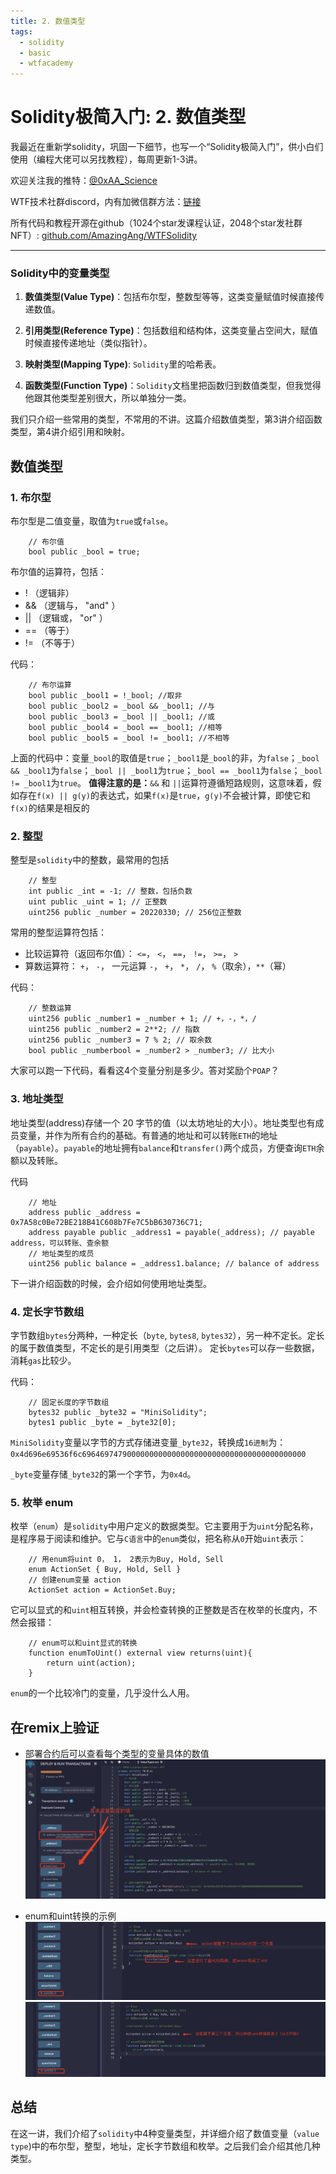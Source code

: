 ```yaml
---
title: 2. 数值类型
tags:
  - solidity
  - basic
  - wtfacademy
---
```


# Solidity极简入门: 2. 数值类型

我最近在重新学solidity，巩固一下细节，也写一个“Solidity极简入门”，供小白们使用（编程大佬可以另找教程），每周更新1-3讲。

欢迎关注我的推特：[@0xAA_Science](https://twitter.com/0xAA_Science)

WTF技术社群discord，内有加微信群方法：[链接](https://discord.gg/5akcruXrsk)

所有代码和教程开源在github（1024个star发课程认证，2048个star发社群NFT）: [github.com/AmazingAng/WTFSolidity](https://github.com/AmazingAng/WTFSolidity)

-----

### Solidity中的变量类型
1. **数值类型(Value Type)**：包括布尔型，整数型等等，这类变量赋值时候直接传递数值。

2. **引用类型(Reference Type)**：包括数组和结构体，这类变量占空间大，赋值时候直接传递地址（类似指针）。

3. **映射类型(Mapping Type)**: `Solidity`里的哈希表。

4. **函数类型(Function Type)**：`Solidity`文档里把函数归到数值类型，但我觉得他跟其他类型差别很大，所以单独分一类。

我们只介绍一些常用的类型，不常用的不讲。这篇介绍数值类型，第3讲介绍函数类型，第4讲介绍引用和映射。

## 数值类型
### 1. 布尔型
布尔型是二值变量，取值为`true`或`false`。
```solidity
    // 布尔值
    bool public _bool = true;
```
布尔值的运算符，包括：

- ! （逻辑非）
- && （逻辑与， "and" ）
- || （逻辑或， "or" ）
- == （等于）
- != （不等于）

代码：
```solidity
    // 布尔运算
    bool public _bool1 = !_bool; //取非
    bool public _bool2 = _bool && _bool1; //与
    bool public _bool3 = _bool || _bool1; //或
    bool public _bool4 = _bool == _bool1; //相等
    bool public _bool5 = _bool != _bool1; //不相等
```
上面的代码中：变量`_bool`的取值是`true`；`_bool1`是`_bool`的非，为`false`；`_bool && _bool1`为`false`；`_bool || _bool1`为`true`；`_bool == _bool1`为`false`；`_bool != _bool1`为`true`。
**值得注意的是：**`&&` 和 `||`运算符遵循短路规则，这意味着，假如存在`f(x) || g(y)`的表达式，如果`f(x)`是`true`，`g(y)`不会被计算，即使它和`f(x)`的结果是相反的

### 2. 整型
整型是`solidity`中的整数，最常用的包括
```solidity
    // 整型
    int public _int = -1; // 整数，包括负数
    uint public _uint = 1; // 正整数
    uint256 public _number = 20220330; // 256位正整数
```
常用的整型运算符包括：

- 比较运算符（返回布尔值）： `<=`， `<`， `==`， `!=`， `>=`， `>` 
- 算数运算符： `+`， `-`， 一元运算 `-`， `+`， `*`， `/`， `%`（取余），`**`（幂）

代码：
```solidity
    // 整数运算
    uint256 public _number1 = _number + 1; // +，-，*，/
    uint256 public _number2 = 2**2; // 指数
    uint256 public _number3 = 7 % 2; // 取余数
    bool public _numberbool = _number2 > _number3; // 比大小
```
大家可以跑一下代码，看看这4个变量分别是多少。答对奖励个`POAP`？

### 3. 地址类型
地址类型(address)存储一个 20 字节的值（以太坊地址的大小）。地址类型也有成员变量，并作为所有合约的基础。有普通的地址和可以转账`ETH`的地址（`payable`）。`payable`的地址拥有`balance`和`transfer()`两个成员，方便查询`ETH`余额以及转账。

代码
```solidity
    // 地址
    address public _address = 0x7A58c0Be72BE218B41C608b7Fe7C5bB630736C71;
    address payable public _address1 = payable(_address); // payable address，可以转账、查余额
    // 地址类型的成员
    uint256 public balance = _address1.balance; // balance of address
```
下一讲介绍函数的时候，会介绍如何使用地址类型。

### 4. 定长字节数组
字节数组`bytes`分两种，一种定长（`byte`, `bytes8`, `bytes32`），另一种不定长。定长的属于数值类型，不定长的是引用类型（之后讲）。
定长`bytes`可以存一些数据，消耗`gas`比较少。

代码：
```solidity
    // 固定长度的字节数组
    bytes32 public _byte32 = "MiniSolidity"; 
    bytes1 public _byte = _byte32[0]; 
```
`MiniSolidity`变量以字节的方式存储进变量`_byte32`，转换成`16进制`为：`0x4d696e69536f6c69646974790000000000000000000000000000000000000000`

`_byte`变量存储`_byte32`的第一个字节，为`0x4d`。

### 5. 枚举 enum
枚举（`enum`）是`solidity`中用户定义的数据类型。它主要用于为`uint`分配名称，是程序易于阅读和维护。它与`C语言`中的`enum`类似，把名称从`0`开始`uint`表示：
```solidity
    // 用enum将uint 0， 1， 2表示为Buy, Hold, Sell
    enum ActionSet { Buy, Hold, Sell }
    // 创建enum变量 action
    ActionSet action = ActionSet.Buy;
```
它可以显式的和`uint`相互转换，并会检查转换的正整数是否在枚举的长度内，不然会报错：
```solidity
    // enum可以和uint显式的转换
    function enumToUint() external view returns(uint){
        return uint(action);
    }
```
`enum`的一个比较冷门的变量，几乎没什么人用。

## 在remix上验证
- 部署合约后可以查看每个类型的变量具体的数值
![2-1.png](./img/2-1.png)
  
- enum和uint转换的示例
![2-2.png](./img/2-2.png)
![2-3.png](./img/2-3.png)
## 总结
在这一讲，我们介绍了`solidity`中4种变量类型，并详细介绍了数值变量（`value type`)中的布尔型，整型，地址，定长字节数组和枚举。之后我们会介绍其他几种类型。

